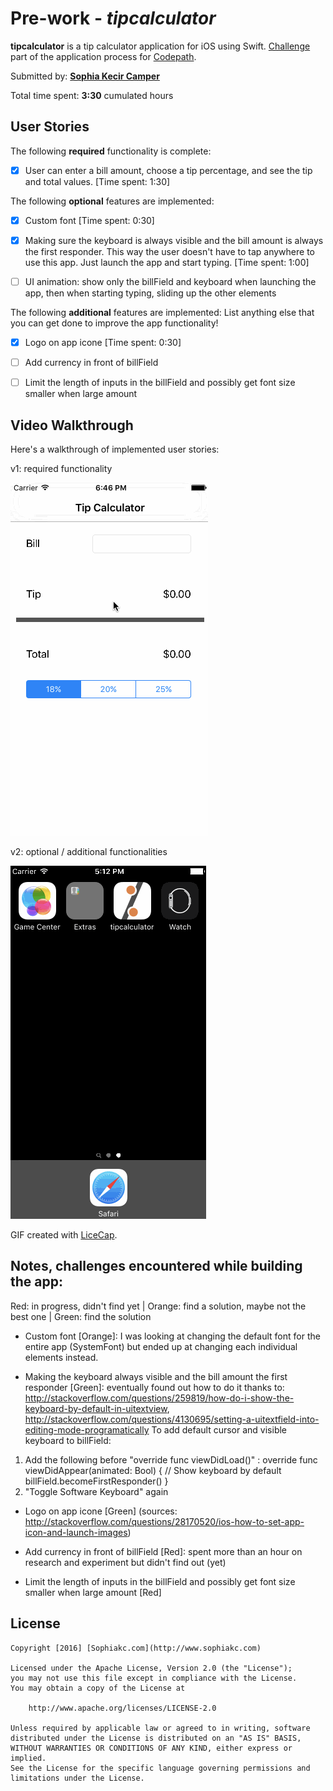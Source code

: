 # Pre-work - *tipcalculator*

**tipcalculator** is a tip calculator application for iOS using Swift. 
[Challenge](http://courses.codepath.com/snippets/ios_for_designers/thanks_for_applying#heading-prework) part of the application process  for [Codepath](http://codepath.com/iosfordesigners).

Submitted by: [**Sophia Kecir Camper**](http://www.sophiakc.com)

Total time spent: **3:30** cumulated hours

## User Stories

The following **required** functionality is complete:
* [X] User can enter a bill amount, choose a tip percentage, and see the tip and total values. [Time spent: 1:30]

The following **optional** features are implemented:
* [X] Custom font [Time spent: 0:30]
* [X] Making sure the keyboard is always visible and the bill amount is always the first responder. This way the user doesn't have to tap anywhere to use this app. Just launch the app and start typing. [Time spent: 1:00]
* [ ] UI animation: show only the billField and keyboard when launching the app, then when starting typing, sliding up the other elements


The following **additional** features are implemented:
List anything else that you can get done to improve the app functionality!
* [X] Logo on app icone [Time spent: 0:30]
* [ ] Add currency in front of billField
* [ ] Limit the length of inputs in the billField and possibly get font size smaller when large amount


## Video Walkthrough

Here's a walkthrough of implemented user stories:

v1: required functionality

![gif of tipcalculator app](tipcalculatorappv1.gif)

v2: optional / additional functionalities

![gif of tipcalculator app](tipcalculatorappv2.gif)

GIF created with [LiceCap](http://www.cockos.com/licecap/).

## Notes, challenges encountered while building the app:
Red: in progress, didn't find yet | Orange: find a solution, maybe not the best one | Green: find the solution

- Custom font [Orange]: I was looking at changing the default font for the entire app (SystemFont) but ended up at changing each individual elements instead.

- Making the keyboard always visible and the bill amount the first responder [Green]: eventually found out how to do it thanks to: http://stackoverflow.com/questions/259819/how-do-i-show-the-keyboard-by-default-in-uitextview, http://stackoverflow.com/questions/4130695/setting-a-uitextfield-into-editing-mode-programatically
To add default cursor and visible keyboard to billField:
1. Add the following before "override func viewDidLoad()" :
    override func viewDidAppear(animated: Bool) {
        // Show keyboard by default
        billField.becomeFirstResponder()
    }
2. "Toggle Software Keyboard" again

- Logo on app icone [Green] (sources: http://stackoverflow.com/questions/28170520/ios-how-to-set-app-icon-and-launch-images)

- Add currency in front of billField [Red]: spent more than an hour on research and experiment but didn't find out (yet)

- Limit the length of inputs in the billField and possibly get font size smaller when large amount [Red]

## License

    Copyright [2016] [Sophiakc.com](http://www.sophiakc.com)

    Licensed under the Apache License, Version 2.0 (the "License");
    you may not use this file except in compliance with the License.
    You may obtain a copy of the License at

        http://www.apache.org/licenses/LICENSE-2.0

    Unless required by applicable law or agreed to in writing, software
    distributed under the License is distributed on an "AS IS" BASIS,
    WITHOUT WARRANTIES OR CONDITIONS OF ANY KIND, either express or implied.
    See the License for the specific language governing permissions and
    limitations under the License.
